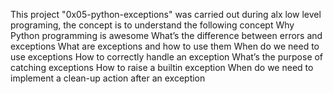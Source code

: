 This project "0x05-python-exceptions" was carried out during 
alx low level programing, the concept is to understand the 
following concept
Why Python programming is awesome
What’s the difference between errors and exceptions
What are exceptions and how to use them
When do we need to use exceptions
How to correctly handle an exception
What’s the purpose of catching exceptions
How to raise a builtin exception
When do we need to implement a clean-up action after an exception
